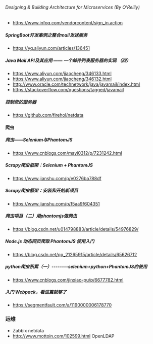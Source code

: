 ###### Designing & Building Architecture for Microservices (By O’Reilly)
- https://www.infoq.com/vendorcontent/sign_in.action

##### SpringBoot开发案例之整合mail发送服务
- https://yq.aliyun.com/articles/136451
##### Java Mail API及其应用 ―― 一个邮件列表服务器的实现 （四）
- https://www.aliyun.com/jiaocheng/346133.html
- https://www.aliyun.com/jiaocheng/346132.html
- http://www.oracle.com/technetwork/java/javamail/index.html
- https://stackoverflow.com/questions/tagged/javamail

##### 控制您的服务器
- https://github.com/firehol/netdata

#### 爬虫
##### 爬虫——Selenium与PhantomJS
- https://www.cnblogs.com/mayi0312/p/7231242.html
##### Scrapy爬虫框架：Selenium + PhantomJS
- https://www.jianshu.com/p/e0276ba788df
#####  Scrapy爬虫框架：安装和开始新项目
- https://www.jianshu.com/p/f5aa9f604351
##### 爬虫项目（二）用phantomjs做爬虫
- https://blog.csdn.net/u014798883/article/details/54976829/
##### Node.js 动态网页爬取 PhantomJS 使用入门
- https://blog.csdn.net/qq_21265915/article/details/65626712
##### python爬虫积累（一）--------selenium+python+PhantomJS的使用
- https://www.cnblogs.com/jinxiao-pu/p/6677782.html
##### 入门 Webpack，看这篇就够了
- https://segmentfault.com/a/1190000006178770


### 运维
- Zabbix netdata
- http://www.mottoin.com/102599.html OpenLDAP 
